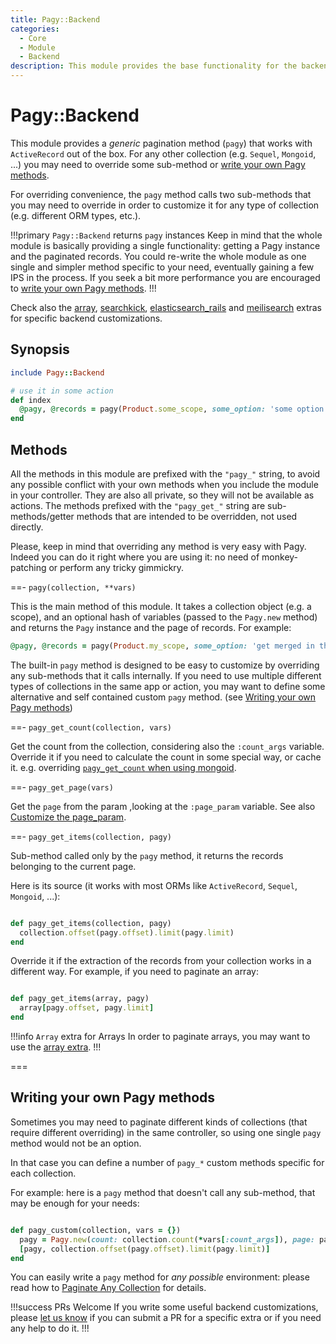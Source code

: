 ```yaml
---
title: Pagy::Backend
categories:
  - Core
  - Module
  - Backend
description: This module provides the base functionality for the backend.
---
```


# Pagy::Backend

This module provides a _generic_ pagination method (`pagy`) that works with `ActiveRecord` out of the box. For any other
collection (e.g. `Sequel`, `Mongoid`, ...) you may need to override some sub-method
or [write your own Pagy methods](#writing-your-own-pagy-methods).

For overriding convenience, the `pagy` method calls two sub-methods that you may need to override in order to customize it for any
type of collection (e.g. different ORM types, etc.).

!!!primary `Pagy::Backend` returns `pagy` instances
Keep in mind that the whole module is basically providing a single functionality: getting a Pagy instance and the paginated records.
You could re-write the whole module as one single and simpler method specific to your need, eventually gaining a few IPS in the
process. If you seek a bit more performance you are encouraged to [write your own Pagy methods](#writing-your-own-pagy-methods).
!!!

Check also
the [array](/docs/extras/array.md), [searchkick](/docs/extras/searchkick.md), [elasticsearch_rails](/docs/extras/elasticsearch_rails.md)
and [meilisearch](/docs/extras/meilisearch.md) extras for specific backend customizations.

## Synopsis

```ruby Controller
include Pagy::Backend

# use it in some action
def index
  @pagy, @records = pagy(Product.some_scope, some_option: 'some option for this instance')
end
```

## Methods

All the methods in this module are prefixed with the `"pagy_"` string, to avoid any possible conflict with your own methods when
you include the module in your controller. They are also all private, so they will not be available as actions. The methods
prefixed with the `"pagy_get_"` string are sub-methods/getter methods that are intended to be overridden, not used directly.

Please, keep in mind that overriding any method is very easy with Pagy. Indeed you can do it right where you are using it: no need
of monkey-patching or perform any tricky gimmickry.

==- `pagy(collection, **vars)`

This is the main method of this module. It takes a collection object (e.g. a scope), and an optional hash of variables (passed to
the `Pagy.new` method) and returns the `Pagy` instance and the page of records. For example:

```ruby
@pagy, @records = pagy(Product.my_scope, some_option: 'get merged in the pagy object')
```

The built-in `pagy` method is designed to be easy to customize by overriding any sub-methods that it calls internally.
If you need to use multiple different types of collections in the same app or action, you may want to define some alternative and
self contained custom `pagy` method. (see [Writing your own Pagy methods](#writing-your-own-pagy-methods))

==- `pagy_get_count(collection, vars)`

Get the count from the collection, considering also the `:count_args` variable. Override it if you need to calculate the count in some special way, or cache it. e.g. overriding [`pagy_get_count` when using mongoid](../how-to/#override-pagy_get_count-use-count_documents-with-mongoid).

==- `pagy_get_page(vars)`

Get the `page` from the param ,looking at the `:page_param` variable. See also [Customize the page_param](/docs/how-to.md#customize-the-page-param).

==- `pagy_get_items(collection, pagy)`

Sub-method called only by the `pagy` method, it returns the records belonging to the current page.

Here is its source (it works with most ORMs like `ActiveRecord`, `Sequel`, `Mongoid`, ...):

```ruby

def pagy_get_items(collection, pagy)
  collection.offset(pagy.offset).limit(pagy.limit)
end
```

Override it if the extraction of the records from your collection works in a different way. For example, if you need to paginate an
array:

```ruby

def pagy_get_items(array, pagy)
  array[pagy.offset, pagy.limit]
end
```

!!!info `Array` extra for Arrays
In order to paginate arrays, you may want to use the  [array extra](/docs/extras/array.md).
!!!

===

## Writing your own Pagy methods

Sometimes you may need to paginate different kinds of collections (that require different overriding) in the same controller, so
using one single `pagy` method would not be an option.

In that case you can define a number of `pagy_*` custom methods specific for each collection.

For example: here is a `pagy` method that doesn't call any sub-method, that may be enough for your needs:

```ruby Controller

def pagy_custom(collection, vars = {})
  pagy = Pagy.new(count: collection.count(*vars[:count_args]), page: params[:page], **vars)
  [pagy, collection.offset(pagy.offset).limit(pagy.limit)]
end
```

You can easily write a `pagy` method for _any possible_ environment: please read how
to [Paginate Any Collection](/docs/how-to.md#paginate-any-collection) for details.

!!!success PRs Welcome
If you write some useful backend customizations,
please [let us know](https://github.com/ddnexus/pagy/discussions/categories/feature-requests) if you can submit a PR for a
specific extra or if you need any help to do it.
!!!

